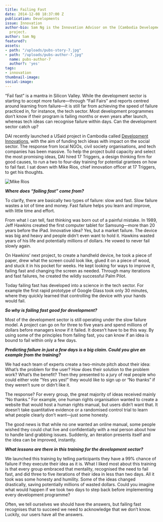 ```yaml
---
title: Failing Fast
date: 2014-12-08 18:37:00 Z
publication: Developments
issue: Innovation
author-bio: Sam Ng is the Innovation Advisor on the [Cambodia Development Innovations](http://dai.com/our-work/projects/cambodia—development-innovations)
  project.
author: Sam Ng
featured?: 
assets:
- path: "/uploads/pubs-story-7.jpg"
- path: "/uploads/pubs-author-7.jpg"
  name: pubs-author-7
  author?: 'yes'
tags:
- innovation
thumbnail-image:
social-image:
---
```


<p>“Fail fast” is a mantra in Silicon Valley. While the development sector is starting to accept more failure—through “Fail Fairs” and reports centred around learning from failure—it is still far from achieving the speed of failure practiced in, for instance, the tech sector. Most development programmes don’t know if their program is failing months or even years after launch, whereas tech ideas can recognise failure within days. Can the development sector catch up?
</p>



<p>DAI recently launched a USaid project in Cambodia called <a href="http://bit.ly/1pnDn8B">Development Innovations</a>, with the aim of funding tech ideas with impact on the social sector. The response from local NGOs, civil society organisations, and tech companies has been massive. To help the project build capacity and select the most promising ideas, DAI hired 17 Triggers, a design thinking firm for good causes, to run a two to four-day training for potential grantees on how to fail fast. I sat down with Mike Rios, chief innovation officer at 17 Triggers, to get his thoughts.
</p>

![Mike Rios](/uploads/pubs-story-7.jpg "Mike Rios") 

<p><strong><em>Where does “failing fast” come from?</em></strong></p>

<p>To clarify, there are basically two types of failure: slow and fast. Slow failure wastes a lot of time and money. Fast failure helps you learn and improve, with little time and effort.
</p>

<p>From what I can tell, fast thinking was born out of a painful mistake. In 1989, Jeff Hawkins created the first computer tablet for Samsung—more than 20 years before the iPad. Innovative idea? Yes, but a market failure. The device was big and heavy and people didn’t even want to hold it. Hawkins wasted years of his life and potentially millions of dollars. He vowed to never fail slowly again.
</p>

<p>On Hawkins’ next project, to create a handheld device, he took a piece of paper, drew what the screen could look like, glued it on a piece of wood, and stuck it in his pocket for weeks. He kept looking for ways to improve it, failing fast and changing the screen as needed. Through many iterations and fast failures, he created the wildly successful Palm Pilot.
</p>

<p>Today failing fast has developed into a science in the tech sector. For example the first rapid prototype of Google Glass took only 30 minutes, where they quickly learned that controlling the device with your hands would fail.
</p>

<p><strong><em>So why is failing fast good for development?</em></strong></p>

<p>Most of the development sector is still operating under the slow failure model. A project can go on for three to five years and spend millions of dollars before managers know if it failed. It doesn’t have to be this way. By using some of the principles from failing fast, you can know if an idea is bound to fail within only a few days.
</p>

<p><strong><em>Predicting failure in just a few days is a big claim. Could you give an example from the training?</em></strong></p>

<p>We had each team of experts create a two-minute pitch about their idea: What’s the problem for the user? How does their solution to the problem work? What’s the benefit? Then they presented to a jury of real people who could either vote “Yes yes yes!” they would like to sign up or “No thanks” if they weren’t sure or didn’t like it.
</p>

<p>The response? For every group, the great majority of ideas received mainly “No thanks.” For example, one human rights organisation wanted to create a website that would host a human rights manual, but users didn’t want that. It doesn’t take quantitative evidence or a randomised control trial to learn what people clearly don’t want—just some honesty.
</p>

<p>The good news is that while no one wanted an online manual, some people wished they could chat live and confidentially with a real person about how to handle land grabbing issues. Suddenly, an iteration presents itself and the idea can be improved, instantly.
</p>

<p><strong><em>What lessons are there in this training for the development sector?</em></strong></p>

<p>We launched this training by telling participants they have a 99% chance of failure if they execute their idea as it is. What I liked most about this training is that every group embraced that mentality, recognised the need to fail fast, and did three to five iterations of their idea in less than two days. All it took was some honesty and humility. Some of the ideas changed drastically, saving potentially millions of wasted dollars. Could you imagine what would happen if we took two days to step back before implementing every development programme?
</p>

<p>Often, we tell ourselves we should have the answers, but failing fast recognises that to succeed we need to acknowledge that we don’t know. Luckily, our users have all the answers.</p>
